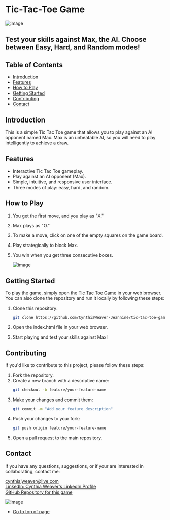# Tic-Tac-Toe Game

![image](https://github.com/CynthiaWeaver-Jeannine/tic-tac-toe-game/assets/132491873/1a6a5b0a-3b4e-455a-86f5-cdcfe837a9be)





## Test your skills against Max, the AI. Choose between Easy, Hard, and Random modes!

## Table of Contents
- [Introduction](#introduction)
- [Features](#features)
- [How to Play](#how-to-play)
- [Getting Started](#getting-started)
- [Contributing](#contributing)
- [Contact](#contact)

## Introduction
This is a simple Tic Tac Toe game that allows you to play against an AI opponent named Max. Max is an unbeatable AI, so you will need to play intelligently to achieve a draw.

## Features
- Interactive Tic Tac Toe gameplay.
- Play against an AI opponent (Max).
- Simple, intuitive, and responsive user interface.
- Three modes of play: easy, hard, and random.

## How to Play
1. You get the first move, and you play as "X."
2. Max plays as "O."
3. To make a move, click on one of the empty squares on the game board.
4. Play strategically to block Max.
5. You win when you get three consecutive boxes.

   ![image](https://github.com/CynthiaWeaver-Jeannine/tic-tac-toe-game/assets/132491873/bd55e9fd-4363-4676-b19d-aa90a1484e4c)





## Getting Started
To play the game, simply open the [Tic Tac Toe Game](https://cynthiaweaver-jeannine.github.io/tic-tac-toe-game) in your web browser. You can also clone the repository and run it locally by following these steps:

1. Clone this repository:
   ```bash
   git clone https://github.com/CynthiaWeaver-Jeannine/tic-tac-toe-game
2. Open the index.html file in your web browser.

3. Start playing and test your skills against Max!

## Contributing
If you'd like to contribute to this project, please follow these steps:

1. Fork the repository.
2. Create a new branch with a descriptive name:
   ```bash
   git checkout -b feature/your-feature-name
3. Make your changes and commit them:
   ``` bash
   git commit -m "Add your feature description"
4. Push your changes to your fork:
   ``` bash
   git push origin feature/your-feature-name
5. Open a pull request to the main repository.


## Contact
If you have any questions, suggestions, or if your are interested in collaborating, contact me:

[cynthiajweaver@live.com](mailto:cynthiajweaver@live.com)  
[LinkedIn: Cynthia Weaver's LinkedIn Profile](https://www.linkedin.com/in/cynthiajweaver-dev?lipi=urn%3Ali%3Apage%3Ad_flagship3_profile_view_base_contact_details%3Bf625PYHuQgidhKLhsTuIuQ%3D%3D)  
[GitHub Repository for this game](https://github.com/CynthiaWeaver-Jeannine/tic-tac-toe-game)    

![image](https://github.com/CynthiaWeaver-Jeannine/tic-tac-toe-game/assets/132491873/be1f1b5f-3f76-407f-8164-406ac18c7173)

- [Go to top of page](https://github.com/CynthiaWeaver-Jeannine/tic-tac-toe-game/blob/main/README.md#tic-tac-toe-game)
   
